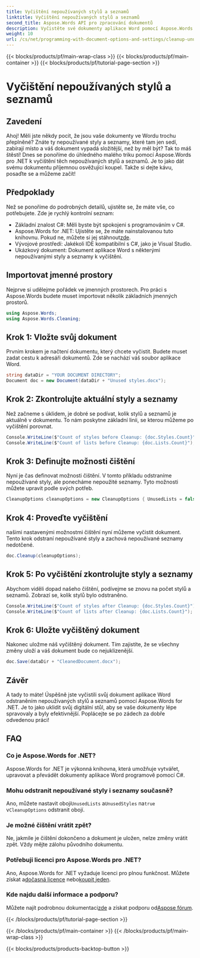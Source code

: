 ```yaml
---
title: Vyčištění nepoužívaných stylů a seznamů
linktitle: Vyčištění nepoužívaných stylů a seznamů
second_title: Aspose.Words API pro zpracování dokumentů
description: Vyčistěte své dokumenty aplikace Word pomocí Aspose.Words for .NET odstraněním nepoužívaných stylů a seznamů. Postupujte podle tohoto podrobného průvodce a zjednodušte své dokumenty bez námahy.
weight: 10
url: /cs/net/programming-with-document-options-and-settings/cleanup-unused-styles-and-lists/
---
```


{{< blocks/products/pf/main-wrap-class >}}
{{< blocks/products/pf/main-container >}}
{{< blocks/products/pf/tutorial-page-section >}}

# Vyčištění nepoužívaných stylů a seznamů

## Zavedení

Ahoj! Měli jste někdy pocit, že jsou vaše dokumenty ve Wordu trochu přeplněné? Znáte ty nepoužívané styly a seznamy, které tam jen sedí, zabírají místo a váš dokument vypadá složitější, než by měl být? Tak to máš štěstí! Dnes se ponoříme do úhledného malého triku pomocí Aspose.Words pro .NET k vyčištění těch nepoužívaných stylů a seznamů. Je to jako dát svému dokumentu příjemnou osvěžující koupel. Takže si dejte kávu, posaďte se a můžeme začít!

## Předpoklady

Než se ponoříme do podrobných detailů, ujistěte se, že máte vše, co potřebujete. Zde je rychlý kontrolní seznam:

- Základní znalost C#: Měli byste být spokojeni s programováním v C#.
-  Aspose.Words for .NET: Ujistěte se, že máte nainstalovanou tuto knihovnu. Pokud ne, můžete si jej stáhnout[zde](https://releases.aspose.com/words/net/).
- Vývojové prostředí: Jakékoli IDE kompatibilní s C#, jako je Visual Studio.
- Ukázkový dokument: Dokument aplikace Word s některými nepoužívanými styly a seznamy k vyčištění.

## Importovat jmenné prostory

Nejprve si udělejme pořádek ve jmenných prostorech. Pro práci s Aspose.Words budete muset importovat několik základních jmenných prostorů.

```csharp
using Aspose.Words;
using Aspose.Words.Cleaning;
```

## Krok 1: Vložte svůj dokument

Prvním krokem je načtení dokumentu, který chcete vyčistit. Budete muset zadat cestu k adresáři dokumentů. Zde se nachází váš soubor aplikace Word.

```csharp
string dataDir = "YOUR DOCUMENT DIRECTORY";
Document doc = new Document(dataDir + "Unused styles.docx");
```

## Krok 2: Zkontrolujte aktuální styly a seznamy

Než začneme s úklidem, je dobré se podívat, kolik stylů a seznamů je aktuálně v dokumentu. To nám poskytne základní linii, se kterou můžeme po vyčištění porovnat.

```csharp
Console.WriteLine($"Count of styles before Cleanup: {doc.Styles.Count}");
Console.WriteLine($"Count of lists before Cleanup: {doc.Lists.Count}");
```

## Krok 3: Definujte možnosti čištění

Nyní je čas definovat možnosti čištění. V tomto příkladu odstraníme nepoužívané styly, ale ponecháme nepoužité seznamy. Tyto možnosti můžete upravit podle svých potřeb.

```csharp
CleanupOptions cleanupOptions = new CleanupOptions { UnusedLists = false, UnusedStyles = true };
```

## Krok 4: Proveďte vyčištění

našimi nastavenými možnostmi čištění nyní můžeme vyčistit dokument. Tento krok odstraní nepoužívané styly a zachová nepoužívané seznamy nedotčené.

```csharp
doc.Cleanup(cleanupOptions);
```

## Krok 5: Po vyčištění zkontrolujte styly a seznamy

Abychom viděli dopad našeho čištění, podívejme se znovu na počet stylů a seznamů. Zobrazí se, kolik stylů bylo odstraněno.

```csharp
Console.WriteLine($"Count of styles after Cleanup: {doc.Styles.Count}");
Console.WriteLine($"Count of lists after Cleanup: {doc.Lists.Count}");
```

## Krok 6: Uložte vyčištěný dokument

Nakonec uložme náš vyčištěný dokument. Tím zajistíte, že se všechny změny uloží a váš dokument bude co nejuklizenější.

```csharp
doc.Save(dataDir + "CleanedDocument.docx");
```

## Závěr

A tady to máte! Úspěšně jste vyčistili svůj dokument aplikace Word odstraněním nepoužívaných stylů a seznamů pomocí Aspose.Words for .NET. Je to jako uklidit svůj digitální stůl, aby se vaše dokumenty lépe spravovaly a byly efektivnější. Poplácejte se po zádech za dobře odvedenou práci!

## FAQ

### Co je Aspose.Words for .NET?
Aspose.Words for .NET je výkonná knihovna, která umožňuje vytvářet, upravovat a převádět dokumenty aplikace Word programově pomocí C#.

### Mohu odstranit nepoužívané styly i seznamy současně?
Ano, můžete nastavit obojí`UnusedLists` a`UnusedStyles` na`true` v`CleanupOptions` odstranit obojí.

### Je možné čištění vrátit zpět?
Ne, jakmile je čištění dokončeno a dokument je uložen, nelze změny vrátit zpět. Vždy mějte zálohu původního dokumentu.

### Potřebuji licenci pro Aspose.Words pro .NET?
 Ano, Aspose.Words for .NET vyžaduje licenci pro plnou funkčnost. Můžete získat a[dočasná licence](https://purchase.aspose.com/temporary-license) nebo[koupit jeden](https://purchase.aspose.com/buy).

### Kde najdu další informace a podporu?
 Můžete najít podrobnou dokumentaci[zde](https://reference.aspose.com/words/net/) a získat podporu od[Aspose fórum](https://forum.aspose.com/c/words/8).

{{< /blocks/products/pf/tutorial-page-section >}}

{{< /blocks/products/pf/main-container >}}
{{< /blocks/products/pf/main-wrap-class >}}

{{< blocks/products/products-backtop-button >}}
